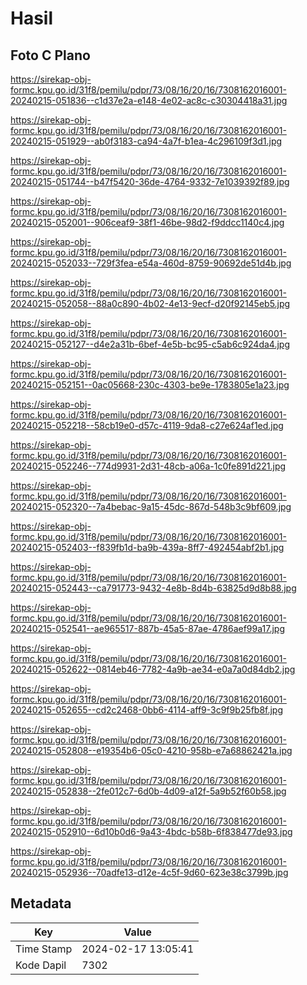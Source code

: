 # Hasil

## Foto C Plano

https://sirekap-obj-formc.kpu.go.id/31f8/pemilu/pdpr/73/08/16/20/16/7308162016001-20240215-051836--c1d37e2a-e148-4e02-ac8c-c30304418a31.jpg

https://sirekap-obj-formc.kpu.go.id/31f8/pemilu/pdpr/73/08/16/20/16/7308162016001-20240215-051929--ab0f3183-ca94-4a7f-b1ea-4c296109f3d1.jpg

https://sirekap-obj-formc.kpu.go.id/31f8/pemilu/pdpr/73/08/16/20/16/7308162016001-20240215-051744--b47f5420-36de-4764-9332-7e1039392f89.jpg

https://sirekap-obj-formc.kpu.go.id/31f8/pemilu/pdpr/73/08/16/20/16/7308162016001-20240215-052001--906ceaf9-38f1-46be-98d2-f9ddcc1140c4.jpg

https://sirekap-obj-formc.kpu.go.id/31f8/pemilu/pdpr/73/08/16/20/16/7308162016001-20240215-052033--729f3fea-e54a-460d-8759-90692de51d4b.jpg

https://sirekap-obj-formc.kpu.go.id/31f8/pemilu/pdpr/73/08/16/20/16/7308162016001-20240215-052058--88a0c890-4b02-4e13-9ecf-d20f92145eb5.jpg

https://sirekap-obj-formc.kpu.go.id/31f8/pemilu/pdpr/73/08/16/20/16/7308162016001-20240215-052127--d4e2a31b-6bef-4e5b-bc95-c5ab6c924da4.jpg

https://sirekap-obj-formc.kpu.go.id/31f8/pemilu/pdpr/73/08/16/20/16/7308162016001-20240215-052151--0ac05668-230c-4303-be9e-1783805e1a23.jpg

https://sirekap-obj-formc.kpu.go.id/31f8/pemilu/pdpr/73/08/16/20/16/7308162016001-20240215-052218--58cb19e0-d57c-4119-9da8-c27e624af1ed.jpg

https://sirekap-obj-formc.kpu.go.id/31f8/pemilu/pdpr/73/08/16/20/16/7308162016001-20240215-052246--774d9931-2d31-48cb-a06a-1c0fe891d221.jpg

https://sirekap-obj-formc.kpu.go.id/31f8/pemilu/pdpr/73/08/16/20/16/7308162016001-20240215-052320--7a4bebac-9a15-45dc-867d-548b3c9bf609.jpg

https://sirekap-obj-formc.kpu.go.id/31f8/pemilu/pdpr/73/08/16/20/16/7308162016001-20240215-052403--f839fb1d-ba9b-439a-8ff7-492454abf2b1.jpg

https://sirekap-obj-formc.kpu.go.id/31f8/pemilu/pdpr/73/08/16/20/16/7308162016001-20240215-052443--ca791773-9432-4e8b-8d4b-63825d9d8b88.jpg

https://sirekap-obj-formc.kpu.go.id/31f8/pemilu/pdpr/73/08/16/20/16/7308162016001-20240215-052541--ae965517-887b-45a5-87ae-4786aef99a17.jpg

https://sirekap-obj-formc.kpu.go.id/31f8/pemilu/pdpr/73/08/16/20/16/7308162016001-20240215-052622--0814eb46-7782-4a9b-ae34-e0a7a0d84db2.jpg

https://sirekap-obj-formc.kpu.go.id/31f8/pemilu/pdpr/73/08/16/20/16/7308162016001-20240215-052655--cd2c2468-0bb6-4114-aff9-3c9f9b25fb8f.jpg

https://sirekap-obj-formc.kpu.go.id/31f8/pemilu/pdpr/73/08/16/20/16/7308162016001-20240215-052808--e19354b6-05c0-4210-958b-e7a68862421a.jpg

https://sirekap-obj-formc.kpu.go.id/31f8/pemilu/pdpr/73/08/16/20/16/7308162016001-20240215-052838--2fe012c7-6d0b-4d09-a12f-5a9b52f60b58.jpg

https://sirekap-obj-formc.kpu.go.id/31f8/pemilu/pdpr/73/08/16/20/16/7308162016001-20240215-052910--6d10b0d6-9a43-4bdc-b58b-6f838477de93.jpg

https://sirekap-obj-formc.kpu.go.id/31f8/pemilu/pdpr/73/08/16/20/16/7308162016001-20240215-052936--70adfe13-d12e-4c5f-9d60-623e38c3799b.jpg


## Metadata

| Key        | Value               |
| ---------- | ------------------- |
| Time Stamp | 2024-02-17 13:05:41 |
| Kode Dapil | 7302                |



